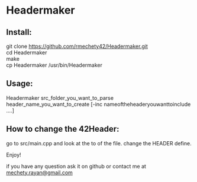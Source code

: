 # Headermaker


## Install:
  git clone https://github.com/rmechety42/Headermaker.git </br>
  cd Headermaker </br>
  make </br>
  cp Headermaker /usr/bin/Headermaker </br>



## Usage:

  Headermaker src_folder_you_want_to_parse header_name_you_want_to_create [-inc nameoftheheaderyouwanttoinclude ....]
 
## How to change the 42Header:
  go to src/main.cpp and look at the to of the file. change the HEADER define.
  
  
  
Enjoy! 

if you have any question ask it on github or contact me at mechety.rayan@gmail.com
